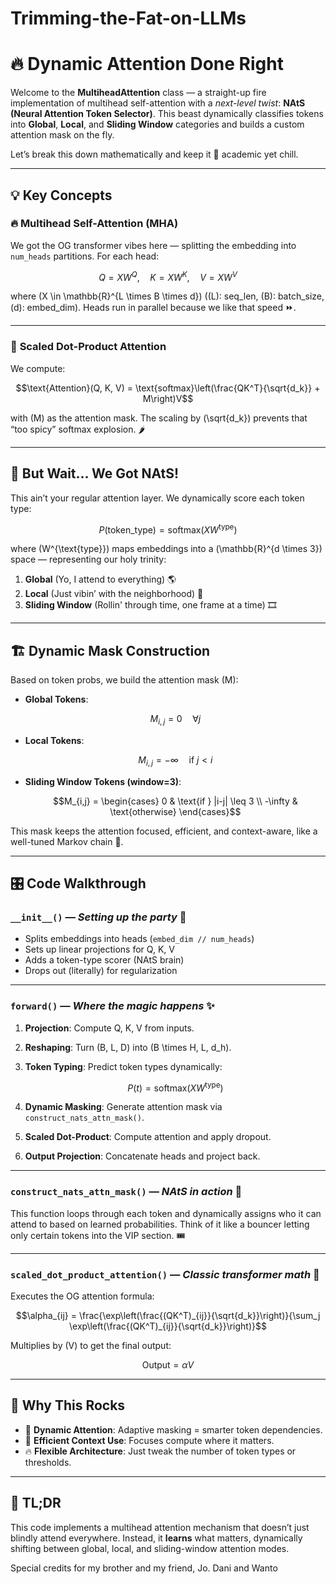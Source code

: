 # Trimming-the-Fat-on-LLMs

# 🔥 **Dynamic Attention Done Right**

Welcome to the **MultiheadAttention** class — a straight-up fire implementation of multihead self-attention with a *next-level twist*: **NAtS (Neural Attention Token Selector)**.
This beast dynamically classifies tokens into **Global**, **Local**, and **Sliding Window** categories and builds a custom attention mask on the fly.

Let’s break this down mathematically and keep it 💯 academic yet chill.

---

## 💡 **Key Concepts**

### 🔥 Multihead Self-Attention (MHA)
We got the OG transformer vibes here — splitting the embedding into `num_heads` partitions. For each head:

```math
Q = XW^Q, \quad K = XW^K, \quad V = XW^V
```

where \(X \in \mathbb{R}^{L \times B \times d}\) (\(L\): seq_len, \(B\): batch_size, \(d\): embed_dim).
Heads run in parallel because we like that speed ⏩.

---

### 🧠 **Scaled Dot-Product Attention**
We compute:

```math
\text{Attention}(Q, K, V) = \text{softmax}\left(\frac{QK^T}{\sqrt{d_k}} + M\right)V
```

with \(M\) as the attention mask. The scaling by \(\sqrt{d_k}\) prevents that “too spicy” softmax explosion. 🌶️

---

## 🚀 **But Wait... We Got NAtS!**
This ain’t your regular attention layer. We dynamically score each token type:

```math
P(\text{token\_type}) = \text{softmax}(XW^{\text{type}})
```

where \(W^{\text{type}}\) maps embeddings into a \(\mathbb{R}^{d \times 3}\) space — representing our holy trinity:
1. **Global** (Yo, I attend to everything) 🌎
2. **Local** (Just vibin’ with the neighborhood) 🏡
3. **Sliding Window** (Rollin' through time, one frame at a time) 🎞️

---

## 🏗️ **Dynamic Mask Construction**
Based on token probs, we build the attention mask \(M\):

- **Global Tokens**:
  ```math
  M_{i,j} = 0 \quad \forall j
  ```

- **Local Tokens**:
  ```math
  M_{i,j} = -\infty \quad \text{if } j < i
  ```

- **Sliding Window Tokens (window=3)**:
  ```math
  M_{i,j} =
  \begin{cases}
  0 & \text{if } |i-j| \leq 3 \\
  -\infty & \text{otherwise}
  \end{cases}
  ```

This mask keeps the attention focused, efficient, and context-aware, like a well-tuned Markov chain 🔗.

---

## 🎛️ **Code Walkthrough**

### `__init__()` — *Setting up the party* 🎉
- Splits embeddings into heads (`embed_dim // num_heads`)
- Sets up linear projections for Q, K, V
- Adds a token-type scorer (NAtS brain)
- Drops out (literally) for regularization

---

### `forward()` — *Where the magic happens* ✨
1. **Projection**: Compute Q, K, V from inputs.
2. **Reshaping**: Turn \(B, L, D\) into \(B \times H, L, d_h\).
3. **Token Typing**: Predict token types dynamically:

   ```math
   P(t) = \text{softmax}(XW^{\text{type}})
   ```

4. **Dynamic Masking**: Generate attention mask via `construct_nats_attn_mask()`.
5. **Scaled Dot-Product**: Compute attention and apply dropout.
6. **Output Projection**: Concatenate heads and project back.

---

### `construct_nats_attn_mask()` — *NAtS in action* 🧩
This function loops through each token and dynamically assigns who it can attend to based on learned probabilities. Think of it like a bouncer letting only certain tokens into the VIP section. 🎟️

---

### `scaled_dot_product_attention()` — *Classic transformer math* 🧮
Executes the OG attention formula:

```math
\alpha_{ij} = \frac{\exp\left(\frac{(QK^T)_{ij}}{\sqrt{d_k}}\right)}{\sum_j \exp\left(\frac{(QK^T)_{ij}}{\sqrt{d_k}}\right)}
```

Multiplies by \(V\) to get the final output:

```math
\text{Output} = \alpha V
```

---

## 🏃 **Why This Rocks**
- 🧠 **Dynamic Attention**: Adaptive masking = smarter token dependencies.
- 🚀 **Efficient Context Use**: Focuses compute where it matters.
- 🔥 **Flexible Architecture**: Just tweak the number of token types or thresholds.

---

## 🎯 **TL;DR**
This code implements a multihead attention mechanism that doesn’t just blindly attend everywhere. Instead, it **learns** what matters, dynamically shifting between global, local, and sliding-window attention modes.

Special credits for my brother and my friend, Jo. Dani and Wanto

